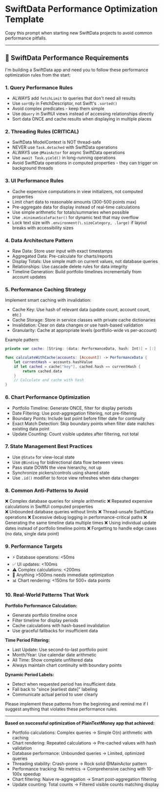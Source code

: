 # SwiftData Performance Optimization Template

Copy this prompt when starting new SwiftData projects to avoid common performance pitfalls.

---

## 🚀 SwiftData Performance Requirements

I'm building a SwiftData app and need you to follow these performance optimization rules from the start:

### 1. Query Performance Rules
- ALWAYS add `fetchLimit` to queries that don't need all results
- Use `sortBy` in FetchDescriptor, not Swift's `.sorted()`
- Avoid complex predicates - keep them simple
- Use `@Query` in SwiftUI views instead of accessing relationships directly
- Sort data ONCE and cache results when displaying in multiple places

### 2. Threading Rules (CRITICAL)
- SwiftData ModelContext is NOT thread-safe
- NEVER use `Task.detached` with SwiftData operations
- ALWAYS use `@MainActor` for async SwiftData operations
- Use `await Task.yield()` in long-running operations
- Avoid SwiftData operations in computed properties - they can trigger on background threads

### 3. UI Performance Rules
- Cache expensive computations in view initializers, not computed properties
- Limit chart data to reasonable amounts (300-500 points max)
- Pre-aggregate data for display instead of real-time calculations
- Use simple arithmetic for totals/summaries when possible
- Use `.minimumScaleFactor()` for dynamic text that may overflow
- Lock text size with `.environment(\.sizeCategory, .large)` if layout breaks with accessibility sizes

### 4. Data Architecture Pattern
- Raw Data: Store user input with exact timestamps
- Aggregated Data: Pre-calculate for charts/reports
- Display Totals: Use simple math on current values, not database queries
- Relationships: Use cascade delete rules for data integrity
- Timeline Generation: Build portfolio timelines incrementally from account updates

### 5. Performance Caching Strategy
Implement smart caching with invalidation:
- Cache Key: Use hash of relevant data (update count, account count, etc.)
- Cache Storage: Store in service classes with private cache dictionaries
- Invalidation: Clear on data changes or use hash-based validation
- Granularity: Cache at appropriate levels (portfolio-wide vs per-account)

Example pattern:
```swift
private var cache: [String: (data: PerformanceData, hash: Int)] = [:]

func calculateWithCache(accounts: [Account]) -> PerformanceData {
    let currentHash = accounts.hashValue
    if let cached = cache["key"], cached.hash == currentHash {
        return cached.data
    }
    // Calculate and cache with hash
}
```

### 6. Chart Performance Optimization
- Portfolio Timeline: Generate ONCE, filter for display periods
- Date Filtering: Use post-aggregation filtering, not pre-filtering
- Boundary Points: Include last point before filter date for continuity
- Exact Match Detection: Skip boundary points when filter date matches existing data point
- Update Counting: Count visible updates after filtering, not total

### 7. State Management Best Practices
- Use `@State` for view-local state
- Use `@Binding` for bidirectional data flow between views
- Pass state DOWN the view hierarchy, not up
- Synchronize pickers/controls using shared state
- Use `.id()` modifier to force view refreshes when data changes

### 8. Common Anti-Patterns to Avoid
❌ Complex database queries for simple arithmetic
❌ Repeated expensive calculations in SwiftUI computed properties  
❌ Unbounded database queries without limits
❌ Thread-unsafe SwiftData operations
❌ Excessive debug logging in performance-critical paths
❌ Generating the same timeline data multiple times
❌ Using individual update dates instead of portfolio timeline points
❌ Forgetting to handle edge cases (no data, single data point)

### 9. Performance Targets
- ⚡ Database operations: <50ms
- ✅ UI updates: <100ms  
- ⚠️ Complex calculations: <200ms
- 🚨 Anything >500ms needs immediate optimization
- 📊 Chart rendering: <150ms for 500+ data points

### 10. Real-World Patterns That Work

**Portfolio Performance Calculation:**
- Generate portfolio timeline once
- Filter timeline for display periods
- Cache calculations with hash-based invalidation
- Use graceful fallbacks for insufficient data

**Time Period Filtering:**
- Last Update: Use second-to-last portfolio point
- Month/Year: Use calendar date arithmetic
- All Time: Show complete unfiltered data
- Always maintain chart continuity with boundary points

**Dynamic Period Labels:**
- Detect when requested period has insufficient data
- Fall back to "since [earliest date]" labeling
- Communicate actual period to user clearly

Please implement these patterns from the beginning and remind me if I suggest anything that violates these performance rules.

---

**Based on successful optimization of PlainTextMoney app that achieved:**
- Portfolio calculations: Complex queries → Simple O(n) arithmetic with caching
- Chart rendering: Repeated calculations → Pre-cached values with hash validation
- Database performance: Unbounded queries → Limited, optimized queries
- Threading stability: Crash-prone → Rock solid @MainActor pattern
- Performance tracking: No metrics → Comprehensive caching with 10-100x speedup
- Chart filtering: Naive re-aggregation → Smart post-aggregation filtering
- Update counting: Total counts → Filtered visible counts matching display